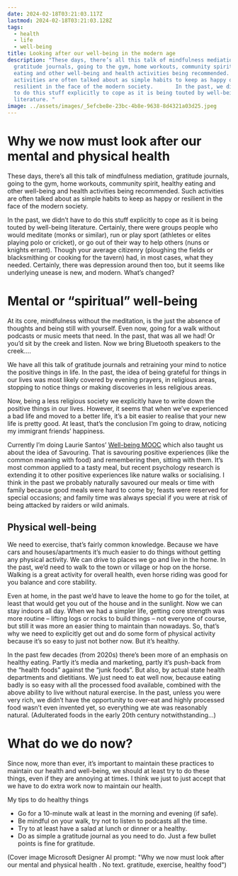 ```yaml
---
date: 2024-02-18T03:21:03.117Z
lastmod: 2024-02-18T03:21:03.128Z
tags:
  - health
  - life
  - well-being
title: Looking after our well-being in the modern age
description: "These days, there’s all this talk of mindfulness mediation,
  gratitude journals, going to the gym, home workouts, community spirit, healthy
  eating and other well-being and health activities being recommended. Such
  activities are often talked about as simple habits to keep as happy or
  resilient in the face of the modern society.       In the past, we didn’t have
  to do this stuff explicitly to cope as it is being touted by well-being
  literature. "
image: ../assets/images/_5efcbe8e-23bc-4b8e-9638-8d4321a03d25.jpeg
---
```



# Why we now must look after our mental and physical health 

These days, there’s all this talk of mindfulness mediation, gratitude journals, going to the gym, home workouts, community spirit, healthy eating and other well-being and health activities being recommended. Such activities are often talked about as simple habits to keep as happy or resilient in the face of the modern society.  

In the past, we didn’t have to do this stuff explicitly to cope as it is being touted by well-being literature. Certainly, there were groups people who would meditate (monks or similar), run or play sport (athletes or elites playing polo or cricket), or go out of their way to help others (nuns or knights errant). Though your average citizenry (ploughing the fields or blacksmithing or cooking for the tavern) had, in most cases, what they needed. Certainly, there was depression around then too, but it seems like underlying unease is new, and modern. What’s changed? 

# Mental or “spiritual” well-being 

At its core, mindfulness without the meditation, is the just the absence of thoughts and being still with yourself. Even now, going for a walk without podcasts or music meets that need. In the past, that was all we had! Or you’d sit by the creek and listen. Now we bring Bluetooth speakers to the creek….  

We have all this talk of gratitude journals and retraining your mind to notice the positive things in life. In the past, the idea of being grateful for things in our lives was most likely covered by evening prayers, in religious areas, stopping to notice things or making discoveries in less religious areas.  

Now, being a less religious society we explicitly have to write down the positive things in our lives. However, it seems that when we’ve experienced a bad life and moved to a better life, it’s a bit easier to realise that your new life is pretty good. At least, that’s the conclusion I’m going to draw, noticing my immigrant friends’ happiness. 

Currently I’m doing Laurie Santos’ [Well-being MOOC](https://www.coursera.org/learn/the-science-of-well-being) which also taught us about the idea of Savouring. That is savouring positive experiences (like the common meaning with food) and remembering then, sitting with them. It’s most common applied to a tasty meal, but recent psychology research is extending it to other positive experiences like nature walks or socialising. I think in the past we probably naturally savoured our meals or time with family because good meals were hard to come by; feasts were reserved for special occasions; and family time was always special if you were at risk of being attacked by raiders or wild animals. 

## Physical well-being 

We need to exercise, that’s fairly common knowledge. Because we have cars and houses/apartments it’s much easier to do things without getting any physical activity. We can drive to places we go and live in the home. In the past, we’d need to walk to the town or village or hop on the horse. Walking is a great activity for overall health, even horse riding was good for you balance and core stability.  

Even at home, in the past we’d have to leave the home to go for the toilet, at least that would get you out of the house and in the sunlight. Now we can stay indoors all day. When we had a simpler life, getting core strength was more routine – lifting logs or rocks to build things – not everyone of course, but still it was more an easier thing to maintain than nowadays. So, that’s why we need to explicitly get out and do some form of physical activity because it’s so easy to just not bother now. But it’s healthy. 

In the past few decades (from 2020s) there’s been more of an emphasis on healthy eating. Partly it’s media and marketing, partly it’s push-back from the “health foods” against the “junk foods”. But also, by actual state health departments and dietitians. We just need to eat well now, because eating badly is so easy with all the processed food available, combined with the above ability to live without natural exercise. In the past, unless you were very rich, we didn’t have the opportunity to over-eat and highly processed food wasn’t even invented yet, so everything we ate was reasonably natural. (Adulterated foods in the early 20th century notwithstanding…) 

# What do we do now? 

Since now, more than ever, it’s important to maintain these practices to maintain our health and well-being, we should at least try to do these things, even if they are annoying at times. I think we just to just accept that we have to do extra work now to maintain our health. 

My tips to do healthy things 

* Go for a 10-minute walk at least in the morning and evening (if safe). 
* Be mindful on your walk, try not to listen to podcasts all the time.
* Try to at least have a salad at lunch or dinner or a healthy. 
* Do as simple a gratitude journal as you need to do. Just a few bullet points is fine for gratitude. 

(Cover image Microsoft Designer AI prompt: "Why we now must look after our mental and physical health . No text. gratitude, exercise, healthy food")